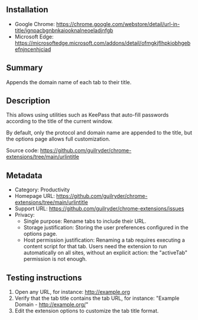 ## Installation
* Google Chrome: https://chrome.google.com/webstore/detail/url-in-title/ignpacbgnbnkaiooknalneoeladjnfgb
* Microsoft Edge: https://microsoftedge.microsoft.com/addons/detail/ofmgkjflhpkiobhgebefnjncenhjciad

## Summary
Appends the domain name of each tab to their title.

## Description
This allows using utilities such as KeePass that auto-fill passwords according to the title of the current window.

By default, only the protocol and domain name are appended to the title, but the options page allows full customization.

Source code: https://github.com/guilryder/chrome-extensions/tree/main/urlintitle

## Metadata
* Category: Productivity
* Homepage URL: https://github.com/guilryder/chrome-extensions/tree/main/urlintitle
* Support URL: https://github.com/guilryder/chrome-extensions/issues
* Privacy:
  * Single purpose: Rename tabs to include their URL.
  * Storage justification: Storing the user preferences configured in the options page.
  * Host permission justification: Renaming a tab requires executing a content script for that tab. Users need the extension to run automatically on all sites, without an explicit action: the "activeTab" permission is not enough.

## Testing instructions
1. Open any URL, for instance: http://example.org
2. Verify that the tab title contains the tab URL, for instance: "Example Domain - http://example.org/"
3. Edit the extension options to customize the tab title format.
